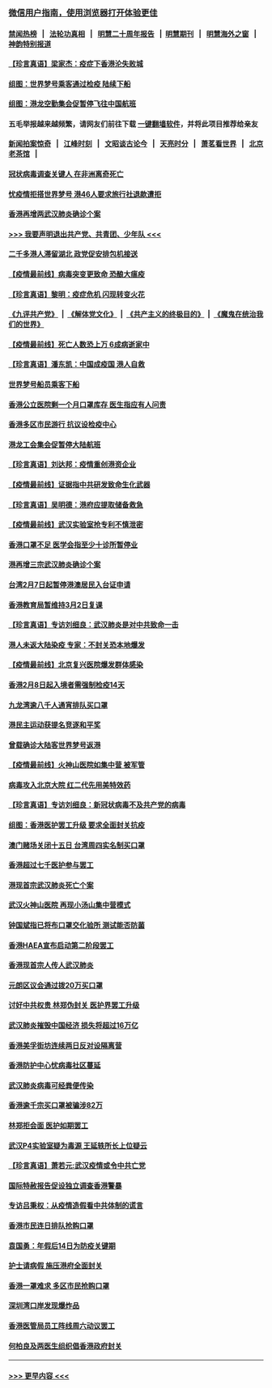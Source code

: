 ### [微信用户指南，使用浏览器打开体验更佳](https://github.com/gfw-breaker/banned-news1/blob/master/indexes/wechat-guide.md?t=0)
#### [禁闻热榜](热点新闻.md?t=0)  &nbsp;&nbsp;|&nbsp;&nbsp; [法轮功真相](https://github.com/gfw-breaker/truth/blob/master/README.md?t=0) &nbsp;&nbsp;|&nbsp;&nbsp; [明慧二十周年报告](https://github.com/gfw-breaker/mh-reports/blob/master/README.md?t=0) &nbsp;&nbsp;|&nbsp;&nbsp;[明慧期刊](https://github.com/gfw-breaker/mh-qikan) &nbsp;&nbsp;|&nbsp;&nbsp; [明慧海外之窗](https://github.com/gfw-breaker/mh-news/blob/master/README.md?t=0) &nbsp;&nbsp;|&nbsp;&nbsp; [神韵特别报道](https://github.com/gfw-breaker/mh-news/blob/master/shenyun.md?t=0)
#### [【珍言真语】梁家杰：疫症下香港沦失败城](../pages/nsc415/n11861588.md?t=02120822) 
#### [组图：世界梦号乘客通过检疫 陆续下船](../pages/nsc415/n11858302.md?t=02120822) 
#### [组图：港龙空勤集会促暂停飞往中国航班](../pages/nsc415/n11858190.md?t=02120822) 
#### 五毛举报越来越频繁，请网友们前往下载 [一键翻墙软件](https://github.com/gfw-breaker/ssr-accounts)，并将此项目推荐给亲友
#### [新闻拍案惊奇](https://github.com/gfw-breaker/banned-news1/blob/master/pages/link4.md) &nbsp;&nbsp;|&nbsp;&nbsp; [江峰时刻](https://github.com/gfw-breaker/banned-news1/blob/master/pages/link4.md) &nbsp;&nbsp;|&nbsp;&nbsp; [文昭谈古论今](https://github.com/gfw-breaker/banned-news1/blob/master/pages/link4.md) &nbsp;&nbsp;|&nbsp;&nbsp; [天亮时分](https://github.com/gfw-breaker/banned-news1/blob/master/pages/link4.md) &nbsp;&nbsp;|&nbsp;&nbsp; [萧茗看世界](https://github.com/gfw-breaker/banned-news1/blob/master/pages/link4.md) &nbsp;&nbsp;|&nbsp;&nbsp; [北京老茶馆](https://github.com/gfw-breaker/banned-news1/blob/master/pages/link4.md) &nbsp;&nbsp;|&nbsp;&nbsp; 
#### [冠状病毒调查关键人 在非洲离奇死亡](../pages/nsc415/n11859798.md?t=02120822) 
#### [忧疫情拒搭世界梦号 港46人要求旅行社退款遭拒](../pages/nsc415/n11859849.md?t=02120822) 
#### [香港再增两武汉肺炎确诊个案](../pages/nsc415/n11859833.md?t=02120822) 
#### [>>> 我要声明退出共产党、共青团、少年队 <<<](https://github.com/begood0513/goodnews/blob/master/quit/letter.md) 
#### [二千多港人滞留湖北 政党促安排包机接送](../pages/nsc415/n11859831.md?t=02120822) 
#### [【疫情最前线】病毒突变更致命 恐酿大瘟疫](../pages/nsc415/n11859604.md?t=02120822) 
#### [【珍言真语】黎明：疫症危机 闪现转变火花](../pages/nsc415/n11859199.md?t=02120822) 
#### [《九评共产党》](https://github.com/begood0513/9ping.md/blob/master/README.md) &nbsp;|&nbsp; [《解体党文化》](../../../../jtdwh.md/blob/master/README.md)  &nbsp;|&nbsp; [《共产主义的终极目的》](../../../../gczydzjmd.md/blob/master/README.md) &nbsp;|&nbsp; [《魔鬼在统治我们的世界》](../../../../mgztzwmdsj.md/blob/master/README.md) 
#### [【疫情最前线】死亡人数恐上万 6成病逝家中](../pages/nsc415/n11856687.md?t=02120822) 
#### [【珍言真语】潘东凯：中国成疫国 港人自救](../pages/nsc415/n11856962.md?t=02120822) 
#### [世界梦号船员乘客下船](../pages/nsc415/n11856883.md?t=02120822) 
#### [香港公立医院剩一个月口罩库存 医生指应有人问责](../pages/nsc415/n11856875.md?t=02120822) 
#### [香港多区市民游行 抗议设检疫中心](../pages/nsc415/n11856866.md?t=02120822) 
#### [港龙工会集会促暂停大陆航班](../pages/nsc415/n11856840.md?t=02120822) 
#### [【珍言真语】刘达邦：疫情重创港资企业](../pages/nsc415/n11854274.md?t=02120822) 
#### [【疫情最前线】证据指中共研发致命生化武器](../pages/nsc415/n11853087.md?t=02120822) 
#### [【珍言真语】吴明德：港府应提取储备救急](../pages/nsc415/n11852734.md?t=02120822) 
#### [【疫情最前线】武汉实验室抢专利不慎泄密](../pages/nsc415/n11850310.md?t=02120822) 
#### [香港口罩不足 医学会指至少十诊所暂停业](../pages/nsc415/n11850301.md?t=02120822) 
#### [港再增三宗武汉肺炎确诊个案](../pages/nsc415/n11850328.md?t=02120822) 
#### [台湾2月7日起暂停港澳居民入台证申请](../pages/nsc415/n11850304.md?t=02120822) 
#### [香港教育局暂维持3月2日复课](../pages/nsc415/n11850260.md?t=02120822) 
#### [【珍言真语】专访刘细良：武汉肺炎是对中共致命一击](../pages/nsc415/n11849934.md?t=02120822) 
#### [港人未返大陆染疫 专家：不封关恐本地爆发](../pages/nsc415/n11848021.md?t=02120822) 
#### [【疫情最前线】北京复兴医院爆发群体感染](../pages/nsc415/n11847626.md?t=02120822) 
#### [香港2月8日起入境者需强制检疫14天](../pages/nsc415/n11847658.md?t=02120822) 
#### [九龙湾逾八千人通宵排队买口罩](../pages/nsc415/n11847647.md?t=02120822) 
#### [港民主运动获提名竞逐和平奖](../pages/nsc415/n11847633.md?t=02120822) 
#### [曾载确诊大陆客世界梦号返港](../pages/nsc415/n11847608.md?t=02120822) 
#### [【疫情最前线】火神山医院如集中营 被军管](../pages/nsc415/n11847524.md?t=02120822) 
#### [病毒攻入北京大院 红二代先用美特效药](../pages/nsc415/n11847427.md?t=02120822) 
#### [【珍言真语】专访刘细良：新冠状病毒不及共产党的病毒](../pages/nsc415/n11847164.md?t=02120822) 
#### [组图：香港医护罢工升级 要求全面封关抗疫](../pages/nsc415/n11844107.md?t=02120822) 
#### [澳门赌场关闭十五日 台湾周四实名制买口罩](../pages/nsc415/n11845083.md?t=02120822) 
#### [香港超过七千医护参与罢工](../pages/nsc415/n11845051.md?t=02120822) 
#### [港现首宗武汉肺炎死亡个案](../pages/nsc415/n11844998.md?t=02120822) 
#### [武汉火神山医院 再现小汤山集中营模式](../pages/nsc415/n11844763.md?t=02120822) 
#### [钟国斌指已将布口罩交化验所 测试能否防菌](../pages/nsc415/n11842783.md?t=02120822) 
#### [香港HAEA宣布启动第二阶段罢工](../pages/nsc415/n11842723.md?t=02120822) 
#### [香港现首宗人传人武汉肺炎](../pages/nsc415/n11842766.md?t=02120822) 
#### [元朗区议会通过拨20万买口罩](../pages/nsc415/n11842754.md?t=02120822) 
#### [讨好中共权贵 林郑伪封关 医护界罢工升级](../pages/nsc415/n11842359.md?t=02120822) 
#### [武汉肺炎摧毁中国经济 损失将超过16万亿](../pages/nsc415/n11839723.md?t=02120822) 
#### [香港美孚街坊连续两日反对设隔离营](../pages/nsc415/n11839962.md?t=02120822) 
#### [香港防护中心忧病毒社区蔓延](../pages/nsc415/n11839933.md?t=02120822) 
#### [武汉肺炎病毒可经粪便传染](../pages/nsc415/n11839939.md?t=02120822) 
#### [香港逾千宗买口罩被骗涉82万](../pages/nsc415/n11839914.md?t=02120822) 
#### [林郑拒会面 医护如期罢工](../pages/nsc415/n11839892.md?t=02120822) 
#### [武汉P4实验室疑为毒源 王延轶所长上位疑云](../pages/nsc415/n11835543.md?t=02120822) 
#### [【珍言真语】萧若元:武汉疫情或令中共亡党](../pages/nsc415/n11829394.md?t=02120822) 
#### [国际特赦报告促设独立调查香港警暴](../pages/nsc415/n11833845.md?t=02120822) 
#### [专访吕秉权：从疫情造假看中共体制的谎言](../pages/nsc415/n11833813.md?t=02120822) 
#### [香港市民连日排队抢购口罩](../pages/nsc415/n11833794.md?t=02120822) 
#### [袁国勇：年假后14日为防疫关键期](../pages/nsc415/n11831088.md?t=02120822) 
#### [护士请病假 施压港府全面封关](../pages/nsc415/n11831030.md?t=02120822) 
#### [香港一罩难求 多区市民抢购口罩](../pages/nsc415/n11831002.md?t=02120822) 
#### [深圳湾口岸发现爆炸品](../pages/nsc415/n11828802.md?t=02120822) 
#### [香港医管局员工阵线周六动议罢工](../pages/nsc415/n11828762.md?t=02120822) 
#### [何柏良及两医生组织倡香港政府封关](../pages/nsc415/n11828749.md?t=02120822) 

----
#### [ >>> 更早内容 <<< ](../indexes/nsc415-earlier.md)
